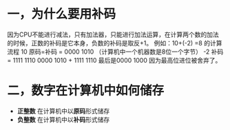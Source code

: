 # 一，为什么要用补码
因为CPU不能进行减法，只有加法器，只能进行加法运算，在计算两个数的加法的时候，正数的补码是它本身，负数的补码是取反+1。
例如：10+(-2) =8 的计算流程
10 原码=补码 = 0000 1010 （计算机中一个机器数是8位一个字节）
-2 补码 = 1111 1110
0000 1010 + 1111 1110 最后是0000 1000 因为最高位进位被舍弃了。

# 二，数字在计算机中如何储存
- **正整数** 在计算机中以**原码**形式储存
- **负整数** 在计算机中以**补码**形式储存